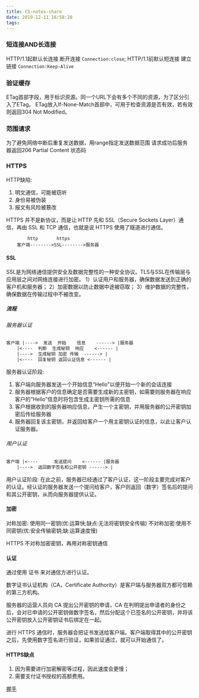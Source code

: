 ```yaml
---
title: CS-notes-share
date: 2019-12-11 16:58:28
tags:
---
```

### 短连接AND长连接
HTTP/1.1起默认长连接 断开连接 `Connection:close`;
HTTP/1.1前默认短连接 建立链接 `Connection:Keep-Alive`

### 验证缓存
ETag首部字段，用于标识资源。同一个URL下会有多个不同的资源，为了区分引入了ETag。
ETag放入If-None-Match首部中，可用于检查资源是否有效，若有效则返回304 Not Modified。

### 范围请求
为了避免网络中断后重复发送数据，用range指定发送数据范围
请求成功后服务器返回206 Partial Content 状态码

### HTTPS

HTTP缺陷:
1. 明文通信，可能被窃听
2. 身份易被伪装
3. 报文有风险被篡改


HTTPS 并不是新协议，而是让 HTTP 先和 SSL（Secure Sockets Layer）通信，再由 SSL 和 TCP 通信，也就是说 HTTPS 使用了隧道进行通信。
```
		http	   https
	客户端-------->SSL-------->服务器

``` 

#### SSL
SSL是为网络通信提供安全及数据完整性的一种安全协议。TLS与SSL在传输层与应用层之间对网络连接进行加密。
1）认证用户和服务器，确保数据发送到正确的客户机和服务器；
2）加密数据以防止数据中途被窃取；
3）维护数据的完整性，确保数据在传输过程中不被改变。

##### 流程

###### 服务器认证
```txt
客户端	|---->	发送	开始	  信息	------>	|服务器
	|<----	判断	生成秘钥  响应	<------	|
	|---->	生成秘钥 加密	传输	------>	|
	|<----	回复秘钥 返回认证信息	<------	|
```
服务器认证阶段:
1. 客户端向服务器发送一个开始信息“Hello”以便开始一个新的会话连接
2. 服务器根据客户的信息确定是否需要生成新的主密钥，如需要则服务器在响应客户的“Hello”信息时将包含生成主密钥所需的信息
3. 客户根据收到的服务器响应信息，产生一个主密钥，并用服务器的公开密钥加密后传给服务器
4. 服务器回复该主密钥，并返回给客户一个用主密钥认证的信息，以此让客户认证服务器。

###### 用户认证
```txt
客户端	|<----		发送提问	<------	|服务器
	|---->	返回数字签名和公开密钥	------>	|
```
用户认证阶段:
在此之前，服务器已经通过了客户认证，这一阶段主要完成对客户的认证。经认证的服务器发送一个提问给客户，客户则返回（数字）签名后的提问和其公开密钥，从而向服务器提供认证。


#### 加密
 对称加密: 使用同一密钥(优:运算快;缺点:无法将密钥安全传输)
不对称加密:使用不同密钥(优:安全传输密钥;缺:运算速度慢)

HTTPS 不对称加密密钥，再用对称密钥通信

#### 认证
通过使用 证书 来对通信方进行认证。

数字证书认证机构（CA，Certificate Authority）是客户端与服务器双方都可信赖的第三方机构。

服务器的运营人员向 CA 提出公开密钥的申请，CA 在判明提出申请者的身份之后，会对已申请的公开密钥做数字签名，然后分配这个已签名的公开密钥，并将该公开密钥放入公开密钥证书后绑定在一起。

进行 HTTPS 通信时，服务器会把证书发送给客户端。客户端取得其中的公开密钥之后，先使用数字签名进行验证，如果验证通过，就可以开始通信了。

#### HTTPS缺点

 1. 因为需要进行加密解密等过程，因此速度会更慢；
 2. 需要支付证书授权的高额费用。




[握手](https://blog.csdn.net/qq_38950316/article/details/81087809)



